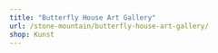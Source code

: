 ```yaml
---
title: "Butterfly House Art Gallery"
url: /stone-mountain/butterfly-house-art-gallery/
shop: Kunst
---
```

